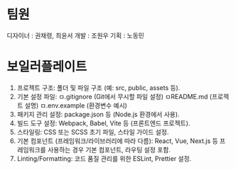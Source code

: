 # 팀원
디자이너 : 권채령, 최윤서
개발 : 조원우
기획 : 노동민


# 보일러플레이트
1. 프로젝트 구조: 폴더 및 파일 구조 (예: src, public, assets 등).
2. 기본 설정 파일:
ㅁ.gitignore (Git에서 무시할 파일 설정)
ㅁREADME.md (프로젝트 설명)
ㅁ.env.example (환경변수 예시)
3. 패키지 관리 설정: package.json 등 (Node.js 환경에서 사용).
4. 빌드 도구 설정: Webpack, Babel, Vite 등 (프론트엔드 프로젝트).
5. 스타일링: CSS 또는 SCSS 초기 파일, 스타일 가이드 설정.
6. 기본 컴포넌트 (프레임워크/라이브러리에 따라 다름): React, Vue, Next.js 등 프레임워크를 사용하는 경우 기본 컴포넌트, 라우팅 설정 포함.
7. Linting/Formatting: 코드 품질 관리를 위한 ESLint, Prettier 설정.